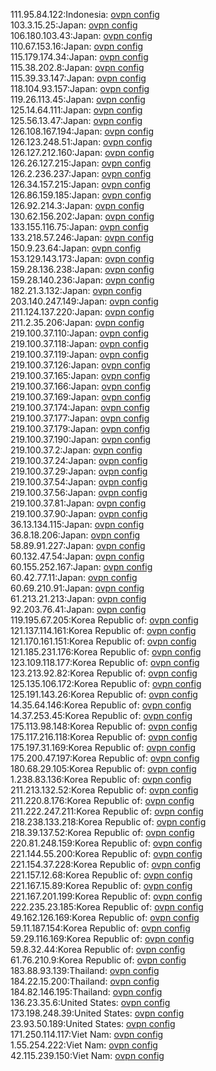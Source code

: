 111.95.84.122:Indonesia: [ovpn config](vpn/111_95_84_122.ovpn)  
103.3.15.25:Japan: [ovpn config](vpn/103_3_15_25.ovpn)  
106.180.103.43:Japan: [ovpn config](vpn/106_180_103_43.ovpn)  
110.67.153.16:Japan: [ovpn config](vpn/110_67_153_16.ovpn)  
115.179.174.34:Japan: [ovpn config](vpn/115_179_174_34.ovpn)  
115.38.202.8:Japan: [ovpn config](vpn/115_38_202_8.ovpn)  
115.39.33.147:Japan: [ovpn config](vpn/115_39_33_147.ovpn)  
118.104.93.157:Japan: [ovpn config](vpn/118_104_93_157.ovpn)  
119.26.113.45:Japan: [ovpn config](vpn/119_26_113_45.ovpn)  
125.14.64.111:Japan: [ovpn config](vpn/125_14_64_111.ovpn)  
125.56.13.47:Japan: [ovpn config](vpn/125_56_13_47.ovpn)  
126.108.167.194:Japan: [ovpn config](vpn/126_108_167_194.ovpn)  
126.123.248.51:Japan: [ovpn config](vpn/126_123_248_51.ovpn)  
126.127.212.160:Japan: [ovpn config](vpn/126_127_212_160.ovpn)  
126.26.127.215:Japan: [ovpn config](vpn/126_26_127_215.ovpn)  
126.2.236.237:Japan: [ovpn config](vpn/126_2_236_237.ovpn)  
126.34.157.215:Japan: [ovpn config](vpn/126_34_157_215.ovpn)  
126.86.159.185:Japan: [ovpn config](vpn/126_86_159_185.ovpn)  
126.92.214.3:Japan: [ovpn config](vpn/126_92_214_3.ovpn)  
130.62.156.202:Japan: [ovpn config](vpn/130_62_156_202.ovpn)  
133.155.116.75:Japan: [ovpn config](vpn/133_155_116_75.ovpn)  
133.218.57.246:Japan: [ovpn config](vpn/133_218_57_246.ovpn)  
150.9.23.64:Japan: [ovpn config](vpn/150_9_23_64.ovpn)  
153.129.143.173:Japan: [ovpn config](vpn/153_129_143_173.ovpn)  
159.28.136.238:Japan: [ovpn config](vpn/159_28_136_238.ovpn)  
159.28.140.236:Japan: [ovpn config](vpn/159_28_140_236.ovpn)  
182.21.3.132:Japan: [ovpn config](vpn/182_21_3_132.ovpn)  
203.140.247.149:Japan: [ovpn config](vpn/203_140_247_149.ovpn)  
211.124.137.220:Japan: [ovpn config](vpn/211_124_137_220.ovpn)  
211.2.35.206:Japan: [ovpn config](vpn/211_2_35_206.ovpn)  
219.100.37.110:Japan: [ovpn config](vpn/219_100_37_110.ovpn)  
219.100.37.118:Japan: [ovpn config](vpn/219_100_37_118.ovpn)  
219.100.37.119:Japan: [ovpn config](vpn/219_100_37_119.ovpn)  
219.100.37.126:Japan: [ovpn config](vpn/219_100_37_126.ovpn)  
219.100.37.165:Japan: [ovpn config](vpn/219_100_37_165.ovpn)  
219.100.37.166:Japan: [ovpn config](vpn/219_100_37_166.ovpn)  
219.100.37.169:Japan: [ovpn config](vpn/219_100_37_169.ovpn)  
219.100.37.174:Japan: [ovpn config](vpn/219_100_37_174.ovpn)  
219.100.37.177:Japan: [ovpn config](vpn/219_100_37_177.ovpn)  
219.100.37.179:Japan: [ovpn config](vpn/219_100_37_179.ovpn)  
219.100.37.190:Japan: [ovpn config](vpn/219_100_37_190.ovpn)  
219.100.37.2:Japan: [ovpn config](vpn/219_100_37_2.ovpn)  
219.100.37.24:Japan: [ovpn config](vpn/219_100_37_24.ovpn)  
219.100.37.29:Japan: [ovpn config](vpn/219_100_37_29.ovpn)  
219.100.37.54:Japan: [ovpn config](vpn/219_100_37_54.ovpn)  
219.100.37.56:Japan: [ovpn config](vpn/219_100_37_56.ovpn)  
219.100.37.81:Japan: [ovpn config](vpn/219_100_37_81.ovpn)  
219.100.37.90:Japan: [ovpn config](vpn/219_100_37_90.ovpn)  
36.13.134.115:Japan: [ovpn config](vpn/36_13_134_115.ovpn)  
36.8.18.206:Japan: [ovpn config](vpn/36_8_18_206.ovpn)  
58.89.91.227:Japan: [ovpn config](vpn/58_89_91_227.ovpn)  
60.132.47.54:Japan: [ovpn config](vpn/60_132_47_54.ovpn)  
60.155.252.167:Japan: [ovpn config](vpn/60_155_252_167.ovpn)  
60.42.77.11:Japan: [ovpn config](vpn/60_42_77_11.ovpn)  
60.69.210.91:Japan: [ovpn config](vpn/60_69_210_91.ovpn)  
61.213.21.213:Japan: [ovpn config](vpn/61_213_21_213.ovpn)  
92.203.76.41:Japan: [ovpn config](vpn/92_203_76_41.ovpn)  
119.195.67.205:Korea Republic of: [ovpn config](vpn/119_195_67_205.ovpn)  
121.137.114.161:Korea Republic of: [ovpn config](vpn/121_137_114_161.ovpn)  
121.170.161.151:Korea Republic of: [ovpn config](vpn/121_170_161_151.ovpn)  
121.185.231.176:Korea Republic of: [ovpn config](vpn/121_185_231_176.ovpn)  
123.109.118.177:Korea Republic of: [ovpn config](vpn/123_109_118_177.ovpn)  
123.213.92.82:Korea Republic of: [ovpn config](vpn/123_213_92_82.ovpn)  
125.135.106.172:Korea Republic of: [ovpn config](vpn/125_135_106_172.ovpn)  
125.191.143.26:Korea Republic of: [ovpn config](vpn/125_191_143_26.ovpn)  
14.35.64.146:Korea Republic of: [ovpn config](vpn/14_35_64_146.ovpn)  
14.37.253.45:Korea Republic of: [ovpn config](vpn/14_37_253_45.ovpn)  
175.113.98.148:Korea Republic of: [ovpn config](vpn/175_113_98_148.ovpn)  
175.117.216.118:Korea Republic of: [ovpn config](vpn/175_117_216_118.ovpn)  
175.197.31.169:Korea Republic of: [ovpn config](vpn/175_197_31_169.ovpn)  
175.200.47.197:Korea Republic of: [ovpn config](vpn/175_200_47_197.ovpn)  
180.68.29.105:Korea Republic of: [ovpn config](vpn/180_68_29_105.ovpn)  
1.238.83.136:Korea Republic of: [ovpn config](vpn/1_238_83_136.ovpn)  
211.213.132.52:Korea Republic of: [ovpn config](vpn/211_213_132_52.ovpn)  
211.220.8.176:Korea Republic of: [ovpn config](vpn/211_220_8_176.ovpn)  
211.222.247.211:Korea Republic of: [ovpn config](vpn/211_222_247_211.ovpn)  
218.238.133.218:Korea Republic of: [ovpn config](vpn/218_238_133_218.ovpn)  
218.39.137.52:Korea Republic of: [ovpn config](vpn/218_39_137_52.ovpn)  
220.81.248.159:Korea Republic of: [ovpn config](vpn/220_81_248_159.ovpn)  
221.144.55.200:Korea Republic of: [ovpn config](vpn/221_144_55_200.ovpn)  
221.154.37.228:Korea Republic of: [ovpn config](vpn/221_154_37_228.ovpn)  
221.157.12.68:Korea Republic of: [ovpn config](vpn/221_157_12_68.ovpn)  
221.167.15.89:Korea Republic of: [ovpn config](vpn/221_167_15_89.ovpn)  
221.167.201.199:Korea Republic of: [ovpn config](vpn/221_167_201_199.ovpn)  
222.235.23.185:Korea Republic of: [ovpn config](vpn/222_235_23_185.ovpn)  
49.162.126.169:Korea Republic of: [ovpn config](vpn/49_162_126_169.ovpn)  
59.11.187.154:Korea Republic of: [ovpn config](vpn/59_11_187_154.ovpn)  
59.29.116.169:Korea Republic of: [ovpn config](vpn/59_29_116_169.ovpn)  
59.8.32.44:Korea Republic of: [ovpn config](vpn/59_8_32_44.ovpn)  
61.76.210.9:Korea Republic of: [ovpn config](vpn/61_76_210_9.ovpn)  
183.88.93.139:Thailand: [ovpn config](vpn/183_88_93_139.ovpn)  
184.22.15.200:Thailand: [ovpn config](vpn/184_22_15_200.ovpn)  
184.82.146.195:Thailand: [ovpn config](vpn/184_82_146_195.ovpn)  
136.23.35.6:United States: [ovpn config](vpn/136_23_35_6.ovpn)  
173.198.248.39:United States: [ovpn config](vpn/173_198_248_39.ovpn)  
23.93.50.189:United States: [ovpn config](vpn/23_93_50_189.ovpn)  
171.250.114.117:Viet Nam: [ovpn config](vpn/171_250_114_117.ovpn)  
1.55.254.222:Viet Nam: [ovpn config](vpn/1_55_254_222.ovpn)  
42.115.239.150:Viet Nam: [ovpn config](vpn/42_115_239_150.ovpn)  

